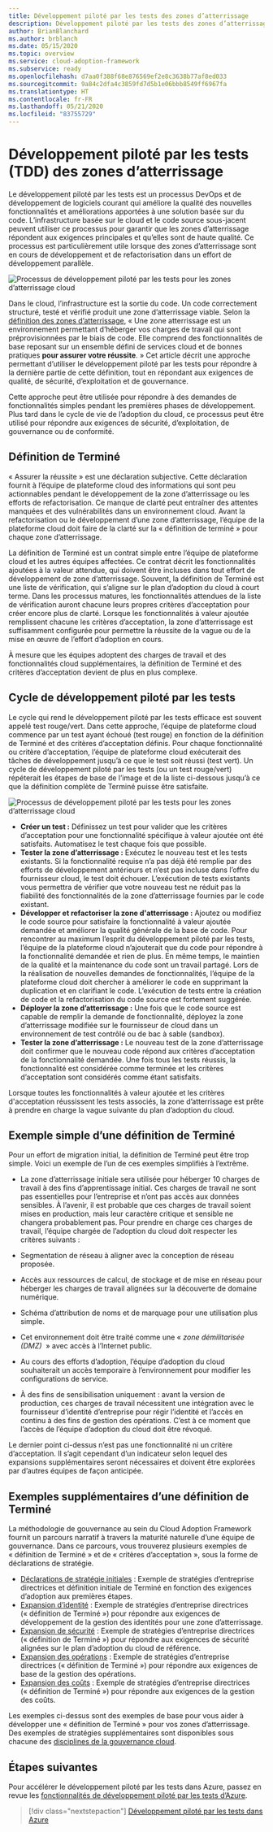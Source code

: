 ```yaml
---
title: Développement piloté par les tests des zones d’atterrissage
description: Développement piloté par les tests des zones d’atterrissage
author: BrianBlanchard
ms.author: brblanch
ms.date: 05/15/2020
ms.topic: overview
ms.service: cloud-adoption-framework
ms.subservice: ready
ms.openlocfilehash: d7aa0f388f68e876569ef2e8c3638b77af8ed033
ms.sourcegitcommit: 9a84c2dfa4c3859fd7d5b1e06bbb8549ff6967fa
ms.translationtype: HT
ms.contentlocale: fr-FR
ms.lasthandoff: 05/21/2020
ms.locfileid: "83755729"
---
```

# <a name="test-driven-development-tdd-for-landing-zones"></a>Développement piloté par les tests (TDD) des zones d’atterrissage

Le développement piloté par les tests est un processus DevOps et de développement de logiciels courant qui améliore la qualité des nouvelles fonctionnalités et améliorations apportées à une solution basée sur du code. L’infrastructure basée sur le cloud et le code source sous-jacent peuvent utiliser ce processus pour garantir que les zones d’atterrissage répondent aux exigences principales et qu’elles sont de haute qualité. Ce processus est particulièrement utile lorsque des zones d’atterrissage sont en cours de développement et de refactorisation dans un effort de développement parallèle.

![Processus de développement piloté par les tests pour les zones d’atterrissage cloud](../../_images/ready/test-driven-development-process.png)

Dans le cloud, l’infrastructure est la sortie du code. Un code correctement structuré, testé et vérifié produit une zone d’atterrissage viable. Selon la [définition des zones d’atterrissage](../landing-zone/index.md), « Une zone atterrissage est un environnement permettant d’héberger vos charges de travail qui sont préprovisionnées par le biais de code. Elle comprend des fonctionnalités de base reposant sur un ensemble défini de services cloud et de bonnes pratiques **pour assurer votre réussite**. » Cet article décrit une approche permettant d’utiliser le développement piloté par les tests pour répondre à la dernière partie de cette définition, tout en répondant aux exigences de qualité, de sécurité, d’exploitation et de gouvernance.

Cette approche peut être utilisée pour répondre à des demandes de fonctionnalités simples pendant les premières phases de développement. Plus tard dans le cycle de vie de l’adoption du cloud, ce processus peut être utilisé pour répondre aux exigences de sécurité, d’exploitation, de gouvernance ou de conformité.

## <a name="definition-of-done"></a>Définition de Terminé

« Assurer la réussite » est une déclaration subjective. Cette déclaration fournit à l’équipe de plateforme cloud des informations qui sont peu actionnables pendant le développement de la zone d’atterrissage ou les efforts de refactorisation. Ce manque de clarté peut entraîner des attentes manquées et des vulnérabilités dans un environnement cloud. Avant la refactorisation ou le développement d’une zone d’atterrissage, l’équipe de la plateforme cloud doit faire de la clarté sur la « définition de terminé » pour chaque zone d’atterrissage.

La définition de Terminé est un contrat simple entre l’équipe de plateforme cloud et les autres équipes affectées. Ce contrat décrit les fonctionnalités ajoutées à la valeur attendue, qui doivent être incluses dans tout effort de développement de zone d’atterrissage. Souvent, la définition de Terminé est une liste de vérification, qui s’aligne sur le plan d’adoption du cloud à court terme. Dans les processus matures, les fonctionnalités attendues de la liste de vérification auront chacune leurs propres critères d’acceptation pour créer encore plus de clarté. Lorsque les fonctionnalités à valeur ajoutée remplissent chacune les critères d’acceptation, la zone d’atterrissage est suffisamment configurée pour permettre la réussite de la vague ou de la mise en œuvre de l’effort d’adoption en cours.

À mesure que les équipes adoptent des charges de travail et des fonctionnalités cloud supplémentaires, la définition de Terminé et des critères d’acceptation devient de plus en plus complexe.

## <a name="test-driven-development-cycle"></a>Cycle de développement piloté par les tests

Le cycle qui rend le développement piloté par les tests efficace est souvent appelé test rouge/vert. Dans cette approche, l’équipe de plateforme cloud commence par un test ayant échoué (test rouge) en fonction de la définition de Terminé et des critères d’acceptation définis. Pour chaque fonctionnalité ou critère d’acceptation, l’équipe de plateforme cloud exécuterait des tâches de développement jusqu’à ce que le test soit réussi (test vert). Un cycle de développement piloté par les tests (ou un test rouge/vert) répéterait les étapes de base de l’image et de la liste ci-dessous jusqu’à ce que la définition complète de Terminé puisse être satisfaite.

![Processus de développement piloté par les tests pour les zones d’atterrissage cloud](../../_images/ready/test-driven-development-process.png)

- **Créer un test :** Définissez un test pour valider que les critères d’acceptation pour une fonctionnalité spécifique à valeur ajoutée ont été satisfaits. Automatisez le test chaque fois que possible.
- **Tester la zone d’atterrissage :** Exécutez le nouveau test et les tests existants. Si la fonctionnalité requise n’a pas déjà été remplie par des efforts de développement antérieurs et n’est pas incluse dans l’offre du fournisseur cloud, le test doit échouer. L’exécution de tests existants vous permettra de vérifier que votre nouveau test ne réduit pas la fiabilité des fonctionnalités de la zone d’atterrissage fournies par le code existant.
- **Développer et refactoriser la zone d'atterrissage :** Ajoutez ou modifiez le code source pour satisfaire la fonctionnalité à valeur ajoutée demandée et améliorer la qualité générale de la base de code. Pour rencontrer au maximum l’esprit du développement piloté par les tests, l’équipe de la plateforme cloud n’ajouterait que du code pour répondre à la fonctionnalité demandée et rien de plus. En même temps, le maintien de la qualité et la maintenance du code sont un travail partagé. Lors de la réalisation de nouvelles demandes de fonctionnalités, l’équipe de la plateforme cloud doit chercher à améliorer le code en supprimant la duplication et en clarifiant le code. L’exécution de tests entre la création de code et la refactorisation du code source est fortement suggérée.
- **Déployer la zone d’atterrissage :** Une fois que le code source est capable de remplir la demande de fonctionnalité, déployez la zone d’atterrissage modifiée sur le fournisseur de cloud dans un environnement de test contrôlé ou de bac à sable (sandbox).
- **Tester la zone d’atterrissage :** Le nouveau test de la zone d’atterrissage doit confirmer que le nouveau code répond aux critères d’acceptation de la fonctionnalité demandée. Une fois tous les tests réussis, la fonctionnalité est considérée comme terminée et les critères d’acceptation sont considérés comme étant satisfaits.

Lorsque toutes les fonctionnalités à valeur ajoutée et les critères d'acceptation réussissent les tests associés, la zone d’atterrissage est prête à prendre en charge la vague suivante du plan d’adoption du cloud.

## <a name="simple-example-of-a-definition-of-done"></a>Exemple simple d’une définition de Terminé

Pour un effort de migration initial, la définition de Terminé peut être trop simple. Voici un exemple de l’un de ces exemples simplifiés à l’extrême.

- La zone d’atterrissage initiale sera utilisée pour héberger 10 charges de travail à des fins d’apprentissage initial. Ces charges de travail ne sont pas essentielles pour l’entreprise et n’ont pas accès aux données sensibles. À l’avenir, il est probable que ces charges de travail soient mises en production, mais leur caractère critique et sensible ne changera probablement pas. Pour prendre en charge ces charges de travail, l’équipe chargée de l’adoption du cloud doit respecter les critères suivants :

- Segmentation de réseau à aligner avec la conception de réseau proposée.
- Accès aux ressources de calcul, de stockage et de mise en réseau pour héberger les charges de travail alignées sur la découverte de domaine numérique.
- Schéma d’attribution de noms et de marquage pour une utilisation plus simple.
- Cet environnement doit être traité comme une « _zone démilitarisée (DMZ)_  » avec accès à l’Internet public.
- Au cours des efforts d’adoption, l’équipe d’adoption du cloud souhaiterait un accès temporaire à l’environnement pour modifier les configurations de service.
- À des fins de sensibilisation uniquement : avant la version de production, ces charges de travail nécessitent une intégration avec le fournisseur d’identité d’entreprise pour régir l’identité et l’accès en continu à des fins de gestion des opérations. C’est à ce moment que l’accès de l’équipe d’adoption du cloud doit être révoqué.

Le dernier point ci-dessus n’est pas une fonctionnalité ni un critère d’acceptation. Il s’agit cependant d’un indicateur selon lequel des expansions supplémentaires seront nécessaires et doivent être explorées par d’autres équipes de façon anticipée.

## <a name="additional-examples-of-a-definition-of-done"></a>Exemples supplémentaires d’une définition de Terminé

La méthodologie de gouvernance au sein du Cloud Adoption Framework fournit un parcours narratif à travers la maturité naturelle d’une équipe de gouvernance. Dans ce parcours, vous trouverez plusieurs exemples de « définition de Terminé » et de « critères d’acceptation », sous la forme de déclarations de stratégie.

- [Déclarations de stratégie initiales](../../govern/guides/complex/initial-corporate-policy.md#policy-statements) : Exemple de stratégies d’entreprise directrices et définition initiale de Terminé en fonction des exigences d’adoption aux premières étapes.
- [Expansion d’identité](../../govern/guides/complex/identity-baseline-improvement.md#incremental-improvement-of-the-policy-statements) : Exemple de stratégies d’entreprise directrices (« définition de Terminé ») pour répondre aux exigences de développement de la gestion des identités pour une zone d’atterrissage.
- [Expansion de sécurité](../../govern/guides/complex/security-baseline-improvement.md#incremental-improvement-of-the-policy-statements) : Exemple de stratégies d’entreprise directrices (« définition de Terminé ») pour répondre aux exigences de sécurité alignées sur le plan d’adoption du cloud de référence.
- [Expansion des opérations](../../govern/guides/complex/resource-consistency-improvement.md#incremental-improvement-of-the-policy-statements) : Exemple de stratégies d’entreprise directrices (« définition de Terminé ») pour répondre aux exigences de base de la gestion des opérations.
- [Expansion des coûts](../../govern/guides/complex/cost-management-improvement.md#changes-to-the-policy-statements) : Exemple de stratégies d’entreprise directrices (« définition de Terminé ») pour répondre aux exigences de la gestion des coûts.

Les exemples ci-dessus sont des exemples de base pour vous aider à développer une « définition de Terminé » pour vos zones d’atterrissage. Des exemples de stratégies supplémentaires sont disponibles sous chacune des [disciplines de la gouvernance cloud](../../govern/governance-disciplines.md).

## <a name="next-steps"></a>Étapes suivantes

Pour accélérer le développement piloté par les tests dans Azure, passez en revue les [fonctionnalités de développement piloté par les tests d’Azure](./azure-test-driven-development.md).

> [!div class="nextstepaction"]
> [Développement piloté par les tests dans Azure](./azure-test-driven-development.md)
